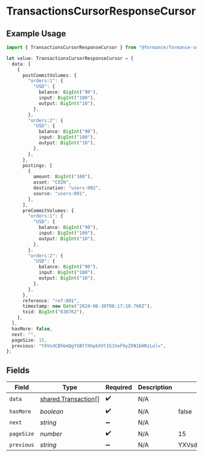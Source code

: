# TransactionsCursorResponseCursor

## Example Usage

```typescript
import { TransactionsCursorResponseCursor } from "@formance/formance-sdk/sdk/models/shared";

let value: TransactionsCursorResponseCursor = {
  data: [
    {
      postCommitVolumes: {
        "orders:1": {
          "USD": {
            balance: BigInt("90"),
            input: BigInt("100"),
            output: BigInt("10"),
          },
        },
        "orders:2": {
          "USD": {
            balance: BigInt("90"),
            input: BigInt("100"),
            output: BigInt("10"),
          },
        },
      },
      postings: [
        {
          amount: BigInt("100"),
          asset: "COIN",
          destination: "users:002",
          source: "users:001",
        },
      ],
      preCommitVolumes: {
        "orders:1": {
          "USD": {
            balance: BigInt("90"),
            input: BigInt("100"),
            output: BigInt("10"),
          },
        },
        "orders:2": {
          "USD": {
            balance: BigInt("90"),
            input: BigInt("100"),
            output: BigInt("10"),
          },
        },
      },
      reference: "ref:001",
      timestamp: new Date("2024-06-30T08:17:10.760Z"),
      txid: BigInt("638762"),
    },
  ],
  hasMore: false,
  next: "",
  pageSize: 15,
  previous: "YXVsdCBhbmQgYSBtYXhpbXVtIG1heF9yZXN1bHRzLol=",
};
```

## Fields

| Field                                                             | Type                                                              | Required                                                          | Description                                                       | Example                                                           |
| ----------------------------------------------------------------- | ----------------------------------------------------------------- | ----------------------------------------------------------------- | ----------------------------------------------------------------- | ----------------------------------------------------------------- |
| `data`                                                            | [shared.Transaction](../../../sdk/models/shared/transaction.md)[] | :heavy_check_mark:                                                | N/A                                                               |                                                                   |
| `hasMore`                                                         | *boolean*                                                         | :heavy_check_mark:                                                | N/A                                                               | false                                                             |
| `next`                                                            | *string*                                                          | :heavy_minus_sign:                                                | N/A                                                               |                                                                   |
| `pageSize`                                                        | *number*                                                          | :heavy_check_mark:                                                | N/A                                                               | 15                                                                |
| `previous`                                                        | *string*                                                          | :heavy_minus_sign:                                                | N/A                                                               | YXVsdCBhbmQgYSBtYXhpbXVtIG1heF9yZXN1bHRzLol=                      |